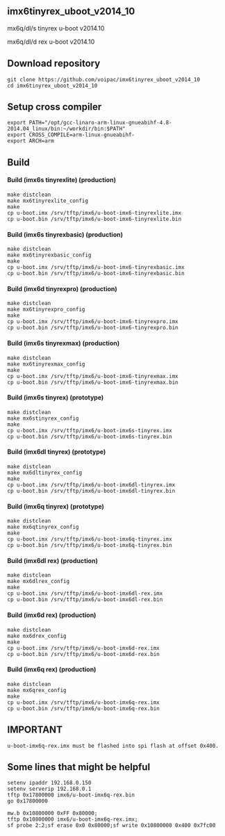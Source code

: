 ## imx6tinyrex_uboot_v2014_10
mx6q/dl/s tinyrex u-boot v2014.10

mx6q/dl/d rex u-boot v2014.10 

## Download repository
    git clone https://github.com/voipac/imx6tinyrex_uboot_v2014_10
    cd imx6tinyrex_uboot_v2014_10

## Setup cross compiler
    export PATH="/opt/gcc-linaro-arm-linux-gnueabihf-4.8-2014.04_linux/bin:~/workdir/bin:$PATH"
    export CROSS_COMPILE=arm-linux-gnueabihf-
    export ARCH=arm

## Build
#### Build (imx6s tinyrexlite) (production)
    make distclean
    make mx6tinyrexlite_config
    make
    cp u-boot.imx /srv/tftp/imx6/u-boot-imx6-tinyrexlite.imx
    cp u-boot.bin /srv/tftp/imx6/u-boot-imx6-tinyrexlite.bin

#### Build (imx6s tinyrexbasic) (production)
    make distclean
    make mx6tinyrexbasic_config
    make
    cp u-boot.imx /srv/tftp/imx6/u-boot-imx6-tinyrexbasic.imx
    cp u-boot.bin /srv/tftp/imx6/u-boot-imx6-tinyrexbasic.bin

#### Build (imx6d tinyrexpro) (production)
    make distclean
    make mx6tinyrexpro_config
    make
    cp u-boot.imx /srv/tftp/imx6/u-boot-imx6-tinyrexpro.imx
    cp u-boot.bin /srv/tftp/imx6/u-boot-imx6-tinyrexpro.bin

#### Build (imx6s tinyrexmax) (production)
    make distclean
    make mx6tinyrexmax_config
    make
    cp u-boot.imx /srv/tftp/imx6/u-boot-imx6-tinyrexmax.imx
    cp u-boot.bin /srv/tftp/imx6/u-boot-imx6-tinyrexmax.bin

#### Build (imx6s tinyrex) (prototype)
    make distclean
    make mx6stinyrex_config
    make
    cp u-boot.imx /srv/tftp/imx6/u-boot-imx6s-tinyrex.imx
    cp u-boot.bin /srv/tftp/imx6/u-boot-imx6s-tinyrex.bin
    
#### Build (imx6dl tinyrex) (prototype)
    make distclean
    make mx6dltinyrex_config
    make
    cp u-boot.imx /srv/tftp/imx6/u-boot-imx6dl-tinyrex.imx
    cp u-boot.bin /srv/tftp/imx6/u-boot-imx6dl-tinyrex.bin

#### Build (imx6q tinyrex) (prototype)
    make distclean
    make mx6qtinyrex_config
    make
    cp u-boot.imx /srv/tftp/imx6/u-boot-imx6q-tinyrex.imx
    cp u-boot.bin /srv/tftp/imx6/u-boot-imx6q-tinyrex.bin

#### Build (imx6dl rex) (production)
    make distclean
    make mx6dlrex_config
    make
    cp u-boot.imx /srv/tftp/imx6/u-boot-imx6dl-rex.imx
    cp u-boot.bin /srv/tftp/imx6/u-boot-imx6dl-rex.bin

#### Build (imx6d rex) (production)
    make distclean
    make mx6drex_config
    make
    cp u-boot.imx /srv/tftp/imx6/u-boot-imx6d-rex.imx
    cp u-boot.bin /srv/tftp/imx6/u-boot-imx6d-rex.bin

#### Build (imx6q rex) (production)
    make distclean
    make mx6qrex_config
    make
    cp u-boot.imx /srv/tftp/imx6/u-boot-imx6q-rex.imx
    cp u-boot.bin /srv/tftp/imx6/u-boot-imx6q-rex.bin

## IMPORTANT
    u-boot-imx6q-rex.imx must be flashed into spi flash at offset 0x400.
    
## Some lines that might be helpful
    setenv ipaddr 192.168.0.150
    setenv serverip 192.168.0.1
    tftp 0x17800000 imx6/u-boot-imx6q-rex.bin
    go 0x17800000

    mw.b 0x10800000 0xFF 0x80000;
    tftp 0x10800000 imx6/u-boot-imx6q-rex.imx;
    sf probe 2:2;sf erase 0x0 0x80000;sf write 0x10800000 0x400 0x7fc00

  
